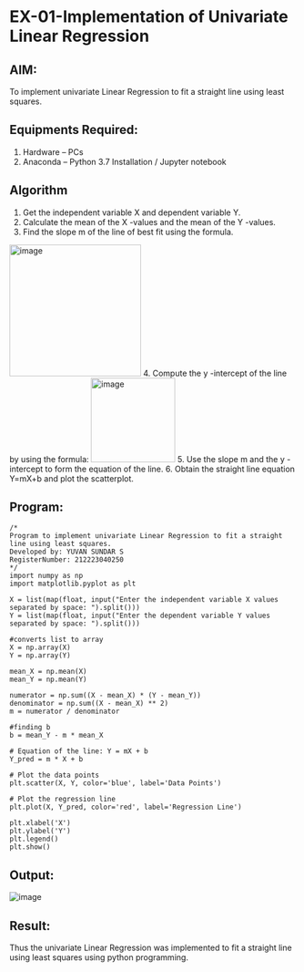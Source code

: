 # EX-01-Implementation of Univariate Linear Regression
## AIM:
To implement univariate Linear Regression to fit a straight line using least squares.

## Equipments Required:
1. Hardware – PCs
2. Anaconda – Python 3.7 Installation / Jupyter notebook

## Algorithm
1. Get the independent variable X and dependent variable Y.
2. Calculate the mean of the X -values and the mean of the Y -values.
3. Find the slope m of the line of best fit using the formula. 
<img width="231" alt="image" src="https://user-images.githubusercontent.com/93026020/192078527-b3b5ee3e-992f-46c4-865b-3b7ce4ac54ad.png">
4. Compute the y -intercept of the line by using the formula:
<img width="148" alt="image" src="https://user-images.githubusercontent.com/93026020/192078545-79d70b90-7e9d-4b85-9f8b-9d7548a4c5a4.png">
5. Use the slope m and the y -intercept to form the equation of the line.
6. Obtain the straight line equation Y=mX+b and plot the scatterplot.

## Program:
```Py
/*
Program to implement univariate Linear Regression to fit a straight line using least squares.
Developed by: YUVAN SUNDAR S
RegisterNumber: 212223040250 
*/
import numpy as np
import matplotlib.pyplot as plt

X = list(map(float, input("Enter the independent variable X values separated by space: ").split()))
Y = list(map(float, input("Enter the dependent variable Y values separated by space: ").split()))

#converts list to array
X = np.array(X)
Y = np.array(Y)

mean_X = np.mean(X)
mean_Y = np.mean(Y)

numerator = np.sum((X - mean_X) * (Y - mean_Y))
denominator = np.sum((X - mean_X) ** 2)
m = numerator / denominator

#finding b
b = mean_Y - m * mean_X

# Equation of the line: Y = mX + b
Y_pred = m * X + b

# Plot the data points
plt.scatter(X, Y, color='blue', label='Data Points')

# Plot the regression line
plt.plot(X, Y_pred, color='red', label='Regression Line')

plt.xlabel('X')
plt.ylabel('Y')
plt.legend()
plt.show()
```

## Output:
![image](https://github.com/user-attachments/assets/dcde59d2-06b2-499b-8a80-efc34cc0731e)



## Result:
Thus the univariate Linear Regression was implemented to fit a straight line using least squares using python programming.
